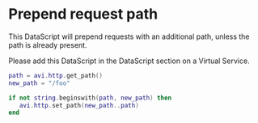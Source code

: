 # Prepend request path

This DataScript will prepend requests with an additional path, unless the path is already present.

Please add this DataScript in the DataScript section on a Virtual Service.

```lua
path = avi.http.get_path()
new_path = "/foo"

if not string.beginswith(path, new_path) then
   avi.http.set_path(new_path..path)
end
```

